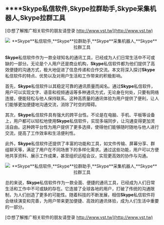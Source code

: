 ## ****Skype**私信软件,**Skype**拉群助手,**Skype**采集机器人,**Skype**拉群工具**

[😍想了解推广相关软件的朋友请登录 http://www.vst.tw](http://www.vst.tw)

 <center><img src="https://vst.tw/MP4/tuiguang/png/7.png" alt="**Skype**私信软件,**Skype**拉群助手,**Skype**采集机器人,**Skype**拉群工具"></center>

**Skype**私信软件作为一款全球知名的通讯工具，已经成为人们日常生活中不可或缺的一部分。无论是个人用户还是商业机构，**Skype**私信软件都为他们提供了高效便捷的沟通方式，极大地促进了信息传递和合作交流。本文将深入探讨**Skype**私信软件的特点、优势以及对用户生活和工作带来的积极影响。

首先，**Skype**私信软件以其稳定可靠的通讯质量而闻名。通过**Skype**私信软件，用户可以实现文字、语音和视频通话等多种通讯方式，无论身在何处，只要有网络连接，便能轻松与他人保持联系。这种高质量的通讯体验为用户提供了便利，让人们能够更加便捷地沟通交流，消除了时空的障碍。

其次，**Skype**私信软件具有强大的跨平台性。不论是在电脑、手机、平板等设备上，用户都可以轻松地使用**Skype**私信软件，实现多端同步，让沟通变得更加灵活自由。这种跨平台性为用户提供了更多选择，使得他们能够随时随地与他人进行交流，提高了工作效率和生活便利性。

此外，**Skype**私信软件还提供了丰富的功能和工具，如文件传输、屏幕分享、群组聊天等，满足了用户在不同场景下的多样化需求。通过这些功能，用户可以方便地共享资料、展示工作成果，甚至组织远程会议，实现更高效的协作与沟通。

 <center><img src="https://vst.tw/MP4/tuiguang/png/3.png" alt="**Skype**私信软件,**Skype**拉群助手,**Skype**采集机器人,**Skype**拉群工具"></center>

总的来说，**Skype**私信软件作为一款全面、便捷的通讯工具，已经成为人们日常生活和工作中不可或缺的存在。它连接了全球各地的用户，打破了传统的沟通限制，为人们创造了更多的可能性。随着科技的不断发展，相信**Skype**私信软件将会继续演变和完善，为用户带来更加便捷、高效的通讯体验，成为人们生活中重要的一部分。

[😍想了解推广相关软件的朋友请登录 http://www.vst.tw](http://www.vst.tw)



